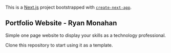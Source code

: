 This is a [Next.js](https://nextjs.org/) project bootstrapped with [`create-next-app`](https://github.com/vercel/next.js/tree/canary/packages/create-next-app).

## Portfolio Website - Ryan Monahan
Simple one page website to display your skills as a technology professional.

Clone this repository to start using it as a template.
